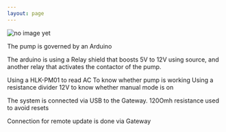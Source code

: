 ```yaml
---
layout: page
---
```

![no image yet]()

The pump is governed by an Arduino

The arduino is using a Relay shield that boosts 5V to 12V using source, and another relay that activates the contactor of the pump.

Using a HLK-PM01 to read AC To know whether pump is working
Using a resistance divider 12V to know whether manual mode is on

The system is connected via USB to the Gateway.
120Omh resistance used to avoid resets

Connection for remote update is done via Gateway
